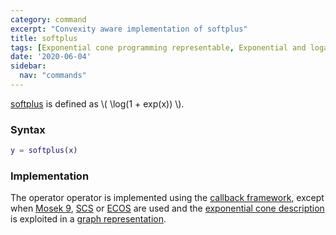 ```yaml
---
category: command
excerpt: "Convexity aware implementation of softplus"
title: softplus
tags: [Exponential cone programming representable, Exponential and logarithmic functions]
date: '2020-06-04'
sidebar:
  nav: "commands"
---
```


[softplus](/command/entropy) is defined as \\( \log(1 + exp(x)) \\).

### Syntax

````matlab
y = softplus(x)
````

### Implementation

The operator operator is implemented using the [callback framework](/tutorial/nonlinearoperatorscallback), except when [Mosek 9](/solver/mosek), [SCS](/solver/scs) or  [ECOS](/solver/ecos)  are used and the [exponential cone description](/tutorial/exponentialcone) is exploited in a [graph representation](/tutorial/nonlinearoperatorsgraphs).
